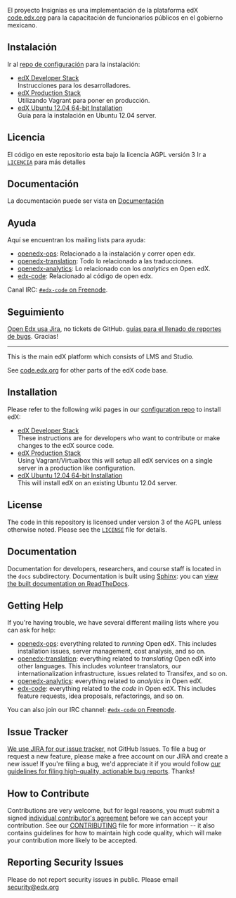 
El proyecto Insignias es una implementación de la plataforma edX [code.edx.org](http://code.edx.org/) para la capacitación de funcionarios públicos en el gobierno mexicano.


Instalación
------------

Ir al [repo de configuración](https://github.com/edx/configuration) para la instalación:

* [edX Developer Stack](https://github.com/edx/configuration/wiki/edX-Developer-Stack)
<br/>Instrucciones para los desarrolladores.
* [edX Production Stack](https://github.com/edx/configuration/wiki/edX-Production-Stack)
<br/>Utilizando Vagrant para poner en producción.
* [edX Ubuntu 12.04 64-bit Installation](https://github.com/edx/configuration/wiki/edX-Ubuntu-12.04-64-bit-Installation)
<br/>Guía para la instalación en Ubuntu 12.04 server.


Licencia
-------
El código en este repositorio esta bajo la licencia AGPL versión 3 Ir a [`LICENCIA`](https://github.com/edx/edx-platform/blob/master/LICENCIA) para más detalles


Documentación
-------------

La documentación puede ser vista en
[Documentación](http://elviejo79.github.io/starter-book/)

Ayuda
------------

Aquí se encuentran los mailing lists para ayuda:

* [openedx-ops](https://groups.google.com/forum/#!forum/openedx-ops):
  Relacionado a la instalación y correr open edx.
* [openedx-translation](https://groups.google.com/forum/#!forum/openedx-translation):
  Todo lo relacionado a las traducciones.
* [openedx-analytics](https://groups.google.com/forum/#!forum/openedx-analytics):
  Lo relacionado con los *analytics* en Open edX.
* [edx-code](https://groups.google.com/forum/#!forum/edx-code):
  Relacionado al código de open edx.

Canal IRC: [`#edx-code` on Freenode](http://webchat.freenode.net/?channels=edx-code).

Seguimiento
-------------

[Open Edx usa Jira](https://openedx.atlassian.net/), no tickets de GitHub. 
[guías para el llenado de reportes de bugs](https://openedx.atlassian.net/wiki/display/SUST/How+to+File+a+Quality+Bug+Report).
Gracias!



-------------------------

This is the main edX platform which consists of LMS and Studio.

See [code.edx.org](http://code.edx.org/) for other parts of the edX code base.

Installation
------------

Please refer to the following wiki pages in our [configuration repo](https://github.com/edx/configuration) to install edX:

* [edX Developer Stack](https://github.com/edx/configuration/wiki/edX-Developer-Stack)
<br/>These instructions are for developers who want to contribute or make changes to the edX source code.
* [edX Production Stack](https://github.com/edx/configuration/wiki/edX-Production-Stack)
<br/>Using Vagrant/Virtualbox this will setup all edX services on a single server in a production like configuration.
* [edX Ubuntu 12.04 64-bit Installation](https://github.com/edx/configuration/wiki/edX-Ubuntu-12.04-64-bit-Installation)
<br/>This will install edX on an existing Ubuntu 12.04 server.


License
-------

The code in this repository is licensed under version 3 of the AGPL unless
otherwise noted. Please see the
[`LICENSE`](https://github.com/edx/edx-platform/blob/master/LICENSE) file
for details.

Documentation
-------------

Documentation for developers, researchers, and course staff is located in the
`docs` subdirectory. Documentation is built using
[Sphinx](http://sphinx-doc.org/): you can [view the built documentation on
ReadTheDocs](http://docs.edx.org/).

Getting Help
------------

If you're having trouble, we have several different mailing lists where you can
ask for help:

* [openedx-ops](https://groups.google.com/forum/#!forum/openedx-ops):
  everything related to *running* Open edX. This includes
  installation issues, server management, cost analysis, and so on.
* [openedx-translation](https://groups.google.com/forum/#!forum/openedx-translation):
  everything related to *translating* Open edX into
  other languages. This includes volunteer translators, our internationalization
  infrastructure, issues related to Transifex, and so on.
* [openedx-analytics](https://groups.google.com/forum/#!forum/openedx-analytics):
  everything related to *analytics* in Open edX.
* [edx-code](https://groups.google.com/forum/#!forum/edx-code):
  everything related to the *code* in Open edX. This includes
  feature requests, idea proposals, refactorings, and so on.

You can also join our IRC channel: [`#edx-code` on Freenode](http://webchat.freenode.net/?channels=edx-code).

Issue Tracker
-------------

[We use JIRA for our issue tracker](https://openedx.atlassian.net/), not
GitHub Issues. To file a bug or request a new feature, please make a free
account on our JIRA and create a new issue! If you're filing a bug,
we'd appreciate it if you would follow
[our guidelines for filing high-quality, actionable bug reports](https://openedx.atlassian.net/wiki/display/SUST/How+to+File+a+Quality+Bug+Report).
Thanks!

How to Contribute
-----------------

Contributions are very welcome, but for legal reasons, you must submit a signed
[individual contributor's agreement](http://code.edx.org/individual-contributor-agreement.pdf)
before we can accept your contribution. See our
[CONTRIBUTING](https://github.com/edx/edx-platform/blob/master/CONTRIBUTING.rst)
file for more information -- it also contains guidelines for how to maintain
high code quality, which will make your contribution more likely to be accepted.

Reporting Security Issues
-------------------------

Please do not report security issues in public. Please email security@edx.org
